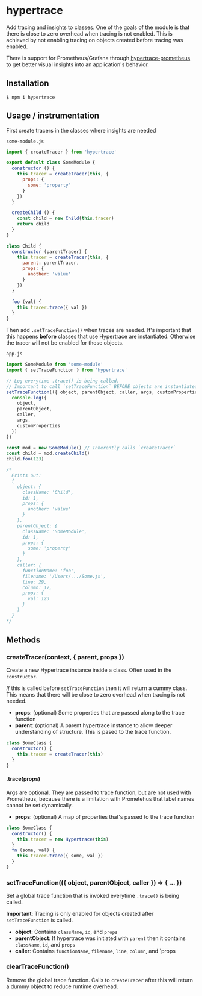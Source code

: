 # hypertrace

Add tracing and insights to classes. One of the goals of the module is that there is close to zero overhead when tracing is not enabled. This is achieved by not enabling tracing on objects created before tracing was enabled.

There is support for Prometheus/Grafana through [hypertrace-prometheus](https://github.com/holepunchto/hypertrace-prometheus) to get better visual insights into an application's behavior.

## Installation

```
$ npm i hypertrace
```

## Usage / instrumentation

First create tracers in the classes where insights are needed

`some-module.js`
``` js
import { createTracer } from 'hypertrace'

export default class SomeModule {
  constructor () {
    this.tracer = createTracer(this, {
      props: {
        some: 'property'
      }
    })
  }

  createChild () {
    const child = new Child(this.tracer)
    return child
  }
}

class Child {
  constructor (parentTracer) {
    this.tracer = createTracer(this, {
      parent: parentTracer,
      props: {
        another: 'value'
      }
    })
  }

  foo (val) {
    this.tracer.trace({ val })
  }
}
```

Then add `.setTraceFunction()` when traces are needed. It's important that this happens **before** classes that use Hypertrace are instantiated. Otherwise the tracer will not be enabled for those objects.

`app.js`
``` js
import SomeModule from 'some-module'
import { setTraceFunction } from 'hypertrace'

// Log everytime .trace() is being called.
// Important to call `setTraceFunction` BEFORE objects are instantiated and calls `createTracer`
setTraceFunction(({ object, parentObject, caller, args, customProperties }) => {
  console.log({
    object,
    parentObject,
    caller,
    args,
    customProperties
  })
})

const mod = new SomeModule() // Inherently calls `createTracer`
const child = mod.createChild()
child.foo(123)

/*
  Prints out:
  {
    object: {
      className: 'Child',
      id: 1,
      props: {
        another: 'value'
      }
    },
    parentObject: {
      className: 'SomeModule',
      id: 1,
      props: {
        some: 'property'
      }
    },
    caller: {
      functionName: 'foo',
      filename: '/Users/.../Some.js',
      line: 29,
      column: 17,
      props: {
        val: 123
      }
    }
  }
*/
```

## Methods

### createTracer(context, { parent, props })

Create a new Hypertrace instance inside a class. Often used in the `constructor`.

_If_ this is called before `setTraceFunction` then it will return a cummy class. This means that there will be close to zero overhead when tracing is not needed.

- **props**: (optional) Some properties that are passed along to the trace function
- **parent**: (optional) A parent hypertrace instance to allow deeper understanding of structure. This is pased to the trace function.

``` js
class SomeClass {
  constructor() {
    this.tracer = createTracer(this)
  }
}
```

#### .trace(props)

Args are optional. They are passed to trace function, but are not used with Prometheus, because there is a limitation with Prometehus that label names cannot be set dynamically.

- **props**: (optional) A map of properties that's passed to the trace function

``` js
class SomeClass {
  constructor() {
    this.tracer = new Hypertrace(this)
  }
  fn (some, val) {
    this.tracer.trace({ some, val })
  }
}
```

### setTraceFunction(({ object, parentObject, caller }) => { ... })

Set a global trace function that is invoked everytime `.trace()` is being called.

**Important**: Tracing is only enabled for objects created after `setTraceFunction` is called.

- **object**: Contains `className`, `id`, and `props`
- **parentObject**: If hypertrace was initiated with `parent` then it contains `className`, `id`, and `props`
- **caller**: Contains `functionName`, `filename`, `line`, `column`, and `props

### clearTraceFunction()

Remove the global trace function. Calls to `createTracer` after this will return a dummy object to reduce runtime overhead.
